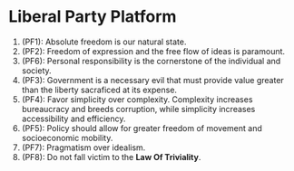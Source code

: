 # Liberal Party Platform
1. (PF1): Absolute freedom is our natural state.
1. (PF2): Freedom of expression and the free flow of ideas is paramount.
1. (PF6): Personal responsibility is the cornerstone of the individual and society.
1. (PF3): Government is a necessary evil that must provide value greater than the liberty sacraficed at its expense.
1. (PF4): Favor simplicity over complexity. Complexity increases bureaucracy and breeds corruption, while simplicity increases accessibility and efficiency.
1. (PF5): Policy should allow for greater freedom of movement and socioeconomic mobility.
1. (PF7): Pragmatism over idealism.
1. (PF8): Do not fall victim to the **Law Of Triviality**.
